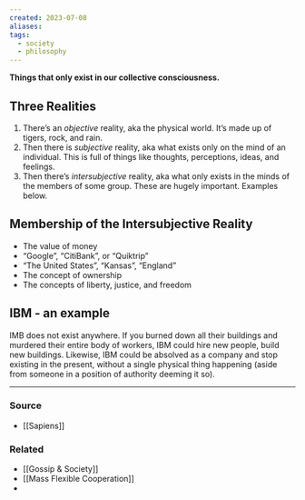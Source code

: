 ```yaml
---
created: 2023-07-08
aliases: 
tags:
  - society
  - philosophy
---
```

**Things that only exist in our collective consciousness.**

## Three Realities

1. There’s an *objective* reality, aka the physical world. It’s made up of tigers, rock, and rain. 
2. Then there is *subjective* reality, aka what exists only on the mind of an individual. This is full of things like thoughts, perceptions, ideas, and feelings. 
3. Then there’s *intersubjective* reality, aka what only exists in the minds of the members of some group. These are hugely important. Examples below. 

## Membership of the Intersubjective Reality

- The value of money
- “Google”, “CitiBank”, or “Quiktrip”
- “The United States”, “Kansas”, “England”
- The concept of ownership
- The concepts of liberty, justice, and freedom

## IBM - an example

IMB does not exist anywhere. If you burned down all their buildings and murdered their entire body of workers, IBM could hire new people, build new buildings. Likewise, IBM could be absolved as a company and stop existing in the present, without a single physical thing happening (aside from someone in a position of authority deeming it so).

****
### Source
- [[Sapiens]]

### Related
- [[Gossip & Society]]
- [[Mass Flexible Cooperation]]
- 